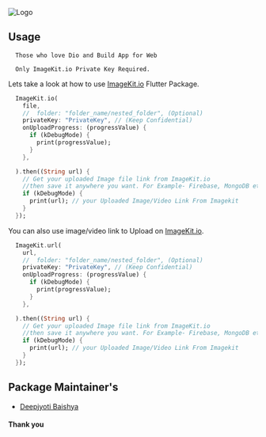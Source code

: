 ![Logo](https://ik.imgkit.net/ikmedia/logo/light_T4buIzohVH.svg)

## Usage

```http
  Those who love Dio and Build App for Web

  Only ImageKit.io Private Key Required. 
```

Lets take a look at how to use [ImageKit.io](https://imagekit.io/registration?code=u4su4947) Flutter Package.

```dart
  ImageKit.io(
    file,
    //  folder: "folder_name/nested_folder", (Optional)
    privateKey: "PrivateKey", // (Keep Confidential)
    onUploadProgress: (progressValue) {
      if (kDebugMode) {
        print(progressValue);
      }
    },

  ).then((String url) {
    // Get your uploaded Image file link from ImageKit.io
    //then save it anywhere you want. For Example- Firebase, MongoDB etc.
    if (kDebugMode) {
      print(url); // your Uploaded Image/Video Link From Imagekit
    }
  });
```
You can also use image/video link to Upload on [ImageKit.io](https://imagekit.io/registration?code=u4su4947).

```dart
  ImageKit.url(
    url,
    //  folder: "folder_name/nested_folder", (Optional)
    privateKey: "PrivateKey", // (Keep Confidential)
    onUploadProgress: (progressValue) {
      if (kDebugMode) {
        print(progressValue);
      }
    },

  ).then((String url) {
    // Get your uploaded Image file link from ImageKit.io
    //then save it anywhere you want. For Example- Firebase, MongoDB etc.
    if (kDebugMode) {
      print(url); // your Uploaded Image/Video Link From Imagekit
    }
  });
```

## Package Maintainer's
- [Deepjyoti Baishya](https://www.instagram.com/deepjyoti_sam/)
#### Thank you